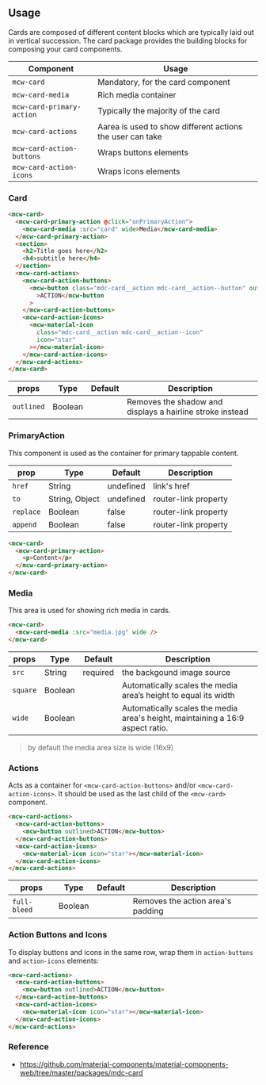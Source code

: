 ## Usage

Cards are composed of different content blocks which are typically laid out in vertical succession.
The card package provides the building blocks for composing your card components.

| Component                 | Usage                                                     |
| ------------------------- | --------------------------------------------------------- |
| `mcw-card`                | Mandatory, for the card component                         |
| `mcw-card-media`          | Rich media container                                      |
| `mcw-card-primary-action` | Typically the majority of the card                        |
| `mcw-card-actions`        | Aarea is used to show different actions the user can take |
| `mcw-card-action-buttons` | Wraps buttons elements                                    |
| `mcw-card-action-icons`   | Wraps icons elements                                      |

### Card

```html
<mcw-card>
  <mcw-card-primary-action @click="onPrimaryAction">
    <mcw-card-media :src="card" wide>Media</mcw-card-media>
  </mcw-card-primary-action>
  <section>
    <h2>Title goes here</h2>
    <h4>subtitle here</h4>
  </section>
  <mcw-card-actions>
    <mcw-card-action-buttons>
      <mcw-button class="mdc-card__action mdc-card__action--button" outlined
        >ACTION</mcw-button
      >
    </mcw-card-action-buttons>
    <mcw-card-action-icons>
      <mcw-material-icon
        class="mdc-card__action mdc-card__action--icon"
        icon="star"
      ></mcw-material-icon>
    </mcw-card-action-icons>
  </mcw-card-actions>
</mcw-card>
```

| props      | Type    | Default | Description                                               |
| ---------- | ------- | ------- | --------------------------------------------------------- |
| `outlined` | Boolean |         | Removes the shadow and displays a hairline stroke instead |

### PrimaryAction

This component is used as the container for primary tappable content.

| prop      | Type           | Default   | Description          |
| --------- | -------------- | --------- | -------------------- |
| `href`    | String         | undefined | link's href          |
| `to`      | String, Object | undefined | router-link property |
| `replace` | Boolean        | false     | router-link property |
| `append`  | Boolean        | false     | router-link property |

```html
<mcw-card>
  <mcw-card-primary-action>
    <p>Content</p>
  </mcw-card-primary-action>
</mcw-card>
```

### Media

This area is used for showing rich media in cards.

```html
<mcw-card>
  <mcw-card-media :src="media.jpg" wide />
</mcw-card>
```

| props    | Type    | Default  | Description                                                                    |
| -------- | ------- | -------- | ------------------------------------------------------------------------------ |
| `src`    | String  | required | the backgound image source                                                     |
| `square` | Boolean |          | Automatically scales the media area’s height to equal its width                |
| `wide`   | Boolean |          | Automatically scales the media area's height, maintaining a 16:9 aspect ratio. |

> by default the media area size is wide (16x9)

### Actions

Acts as a container for `<mcw-card-action-buttons>` and/or `<mcw-card-action-icons>`. It should be used as the last child of the `<mcw-card>` component.

```html
<mcw-card-actions>
  <mcw-card-action-buttons>
    <mcw-button outlined>ACTION</mcw-button>
  </mcw-card-action-buttons>
  <mcw-card-action-icons>
    <mcw-material-icon icon="star"></mcw-material-icon>
  </mcw-card-action-icons>
</mcw-card-actions>
```

| props        | Type    | Default | Description                       |
| ------------ | ------- | ------- | --------------------------------- |
| `full-bleed` | Boolean |         | Removes the action area's padding |

### Action Buttons and Icons

To display buttons and icons in the same row, wrap them in `action-buttons` and `action-icons` elements:

```html
<mcw-card-actions>
  <mcw-card-action-buttons>
    <mcw-button outlined>ACTION</mcw-button>
  </mcw-card-action-buttons>
  <mcw-card-action-icons>
    <mcw-material-icon icon="star"></mcw-material-icon>
  </mcw-card-action-icons>
</mcw-card-actions>
```

### Reference

- <https://github.com/material-components/material-components-web/tree/master/packages/mdc-card>
